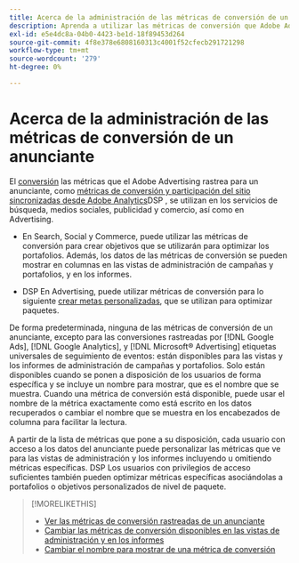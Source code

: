 ```yaml
---
title: Acerca de la administración de las métricas de conversión de un anunciante
description: Aprenda a utilizar las métricas de conversión que Adobe Advertising rastrea para un anunciante.
exl-id: e5e4dc8a-04b0-4423-be1d-18f89453d264
source-git-commit: 4f8e378e6808160313c4001f52cfecb291721298
workflow-type: tm+mt
source-wordcount: '279'
ht-degree: 0%

---
```


# Acerca de la administración de las métricas de conversión de un anunciante

El [conversión](/help/search-social-commerce/glossary.md#c-d) las métricas que el Adobe Advertising rastrea para un anunciante, como [métricas de conversión y participación del sitio sincronizadas desde Adobe Analytics](/help/integrations/analytics/analytics-data-in-advertising.md)DSP , se utilizan en los servicios de búsqueda, medios sociales, publicidad y comercio, así como en Advertising.

* En Search, Social y Commerce, puede utilizar las métricas de conversión para crear objetivos que se utilizarán para optimizar los portafolios. Además, los datos de las métricas de conversión se pueden mostrar en columnas en las vistas de administración de campañas y portafolios, y en los informes.

* DSP En Advertising, puede utilizar métricas de conversión para lo siguiente [crear metas personalizadas](/help/dsp/optimization/custom-goal-create.md), que se utilizan para optimizar paquetes.

De forma predeterminada, ninguna de las métricas de conversión de un anunciante, excepto para las conversiones rastreadas por [!DNL Google Ads], [!DNL Google Analytics], y [!DNL Microsoft® Advertising] etiquetas universales de seguimiento de eventos: están disponibles para las vistas y los informes de administración de campañas y portafolios. Solo están disponibles cuando se ponen a disposición de los usuarios de forma específica y se incluye un nombre para mostrar, que es el nombre que se muestra. Cuando una métrica de conversión está disponible, puede usar el nombre de la métrica exactamente como está escrito en los datos recuperados o cambiar el nombre que se muestra en los encabezados de columna para facilitar la lectura.

A partir de la lista de métricas que pone a su disposición, cada usuario con acceso a los datos del anunciante puede personalizar las métricas que ve para las vistas de administración y los informes incluyendo u omitiendo métricas específicas. DSP Los usuarios con privilegios de acceso suficientes también pueden optimizar métricas específicas asociándolas a portafolios o objetivos personalizados de nivel de paquete.

>[!MORELIKETHIS]
>
>* [Ver las métricas de conversión rastreadas de un anunciante](conversion-metric-view-tracked.md)
>* [Cambiar las métricas de conversión disponibles en las vistas de administración y en los informes](conversion-metric-edit-available.md)
>* [Cambiar el nombre para mostrar de una métrica de conversión](conversion-metric-edit-display-name.md)
